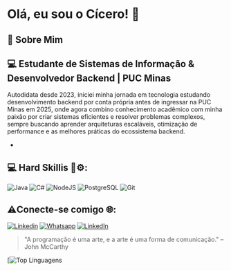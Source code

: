 # Olá, eu sou o Cícero! 👋

## 🚀 Sobre Mim  
## 💻 Estudante de Sistemas de Informação & Desenvolvedor Backend | PUC Minas

Autodidata desde 2023, iniciei minha jornada em tecnologia estudando desenvolvimento backend por conta própria antes de ingressar na PUC Minas em 2025, onde agora combino conhecimento acadêmico com minha paixão por criar sistemas eficientes e resolver problemas complexos, sempre buscando aprender arquiteturas escaláveis, otimização de performance e as melhores práticas do ecossistema backend.

- 
## 💻 Hard Skillis 🚀⚙️:
![Java](https://img.shields.io/badge/Java-ED8B00?style=for-the-badge&logo=openjdk&logoColor=white)
![C#](https://img.shields.io/badge/C%23-239120?style=for-the-badge&logo=c-sharp&logoColor=white)
![NodeJS](https://img.shields.io/badge/Node%20js-339933?style=for-the-badge&logo=nodedotjs&logoColor=white)
![PostgreSQL](https://img.shields.io/badge/PostgreSQL-316192?style=for-the-badge&logo=postgresql&logoColor=white)
![Git](https://img.shields.io/badge/GIT-E44C30?style=for-the-badge&logo=git&logoColor=white)

## ⚠️Conecte-se comigo 🌐:
[![Linkedin](https://img.shields.io/badge/LinkedIn-0077B5?style=for-the-badge&logo=linkedin&logoColor=white)](https://www.linkedin.com/in/cicero-guilherme-a9473a260/)
[![Whatsapp](https://img.shields.io/badge/WhatsApp-25D366?style=for-the-badge&logo=whatsapp&logoColor=white)](https://wa.me/5531997389662)
[![LinkedIn](https://img.shields.io/badge/GitHub-100000?style=for-the-badge&logo=github&logoColor=white)](https://github.com/CiceroGGS)

 > "A programação é uma arte, e a arte é uma forma de comunicação." – John McCarthy

[![Top Linguagens](https://github-readme-stats.vercel.app/api/top-langs/?username=CiceroGGS&theme=tokyonight&custom_title=Top%20%Linguagens)
